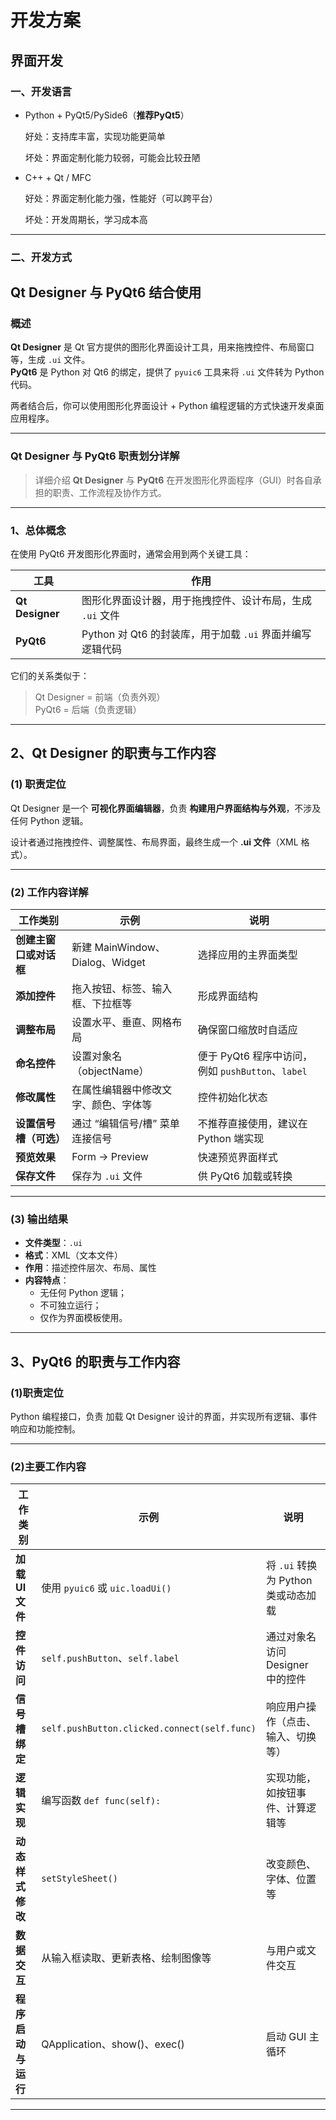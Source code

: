 # 开发方案
## 界面开发
### 一、开发语言
- Python + PyQt5/PySide6（**推荐PyQt5**）
  
  好处：支持库丰富，实现功能更简单

  坏处：界面定制化能力较弱，可能会比较丑陋
- C++ + Qt / MFC
  
  好处：界面定制化能力强，性能好（可以跨平台）
  
  坏处：开发周期长，学习成本高

---

### 二、开发方式
**Qt Designer 与 PyQt6 结合使用**
---

### 概述

**Qt Designer** 是 Qt 官方提供的图形化界面设计工具，用来拖拽控件、布局窗口等，生成 `.ui` 文件。  
**PyQt6** 是 Python 对 Qt6 的绑定，提供了 `pyuic6` 工具来将 `.ui` 文件转为 Python 代码。  

两者结合后，你可以使用图形化界面设计 + Python 编程逻辑的方式快速开发桌面应用程序。

---

### Qt Designer 与 PyQt6 职责划分详解

> 详细介绍 **Qt Designer** 与 **PyQt6** 在开发图形化界面程序（GUI）时各自承担的职责、工作流程及协作方式。  


---

### 1、总体概念

在使用 PyQt6 开发图形化界面时，通常会用到两个关键工具：

| 工具 | 作用 |
|------|------|
| **Qt Designer** | 图形化界面设计器，用于拖拽控件、设计布局，生成 `.ui` 文件 |
| **PyQt6** | Python 对 Qt6 的封装库，用于加载 `.ui` 界面并编写逻辑代码 |

它们的关系类似于：
>  Qt Designer = 前端（负责外观）  
>  PyQt6 = 后端（负责逻辑）

---

## 2、Qt Designer 的职责与工作内容

### (1) 职责定位
Qt Designer 是一个 **可视化界面编辑器**，负责 **构建用户界面结构与外观**，不涉及任何 Python 逻辑。

设计者通过拖拽控件、调整属性、布局界面，最终生成一个 **.ui 文件**（XML 格式）。

---

### (2) 工作内容详解

| 工作类别 | 示例 | 说明 |
|-----------|--------|------|
| **创建主窗口或对话框** | 新建 MainWindow、Dialog、Widget | 选择应用的主界面类型 |
| **添加控件** | 拖入按钮、标签、输入框、下拉框等 | 形成界面结构 |
| **调整布局** | 设置水平、垂直、网格布局 | 确保窗口缩放时自适应 |
| **命名控件** | 设置对象名（objectName） | 便于 PyQt6 程序中访问，例如 `pushButton`、`label` |
| **修改属性** | 在属性编辑器中修改文字、颜色、字体等 | 控件初始化状态 |
| **设置信号槽（可选）** | 通过 “编辑信号/槽” 菜单连接信号 | 不推荐直接使用，建议在 Python 端实现 |
| **预览效果** | Form → Preview | 快速预览界面样式 |
| **保存文件** | 保存为 `.ui` 文件 | 供 PyQt6 加载或转换 |

---

### (3) 输出结果

- **文件类型**：`.ui`
- **格式**：XML（文本文件）
- **作用**：描述控件层次、布局、属性
- **内容特点**：
  - 无任何 Python 逻辑；
  - 不可独立运行；
  - 仅作为界面模板使用。

---

## 3、PyQt6 的职责与工作内容
### (1)职责定位
 Python 编程接口，负责 加载 Qt Designer 设计的界面，并实现所有逻辑、事件响应和功能控制。

 ---
### (2)主要工作内容
| 工作类别         | 示例                                           | 说明                        |
| ------------ | -------------------------------------------- | ------------------------- |
| **加载 UI 文件** | 使用 `pyuic6` 或 `uic.loadUi()`                 | 将 `.ui` 转换为 Python 类或动态加载 |
| **控件访问**     | `self.pushButton`、`self.label`               | 通过对象名访问 Designer 中的控件     |
| **信号槽绑定**    | `self.pushButton.clicked.connect(self.func)` | 响应用户操作（点击、输入、切换等）         |
| **逻辑实现**     | 编写函数 `def func(self):`                       | 实现功能，如按钮事件、计算逻辑等          |
| **动态样式修改**   | `setStyleSheet()`                            | 改变颜色、字体、位置等               |
| **数据交互**     | 从输入框读取、更新表格、绘制图像等                            | 与用户或文件交互                  |
| **程序启动与运行**  | QApplication、show()、exec()                   | 启动 GUI 主循环                |

---
